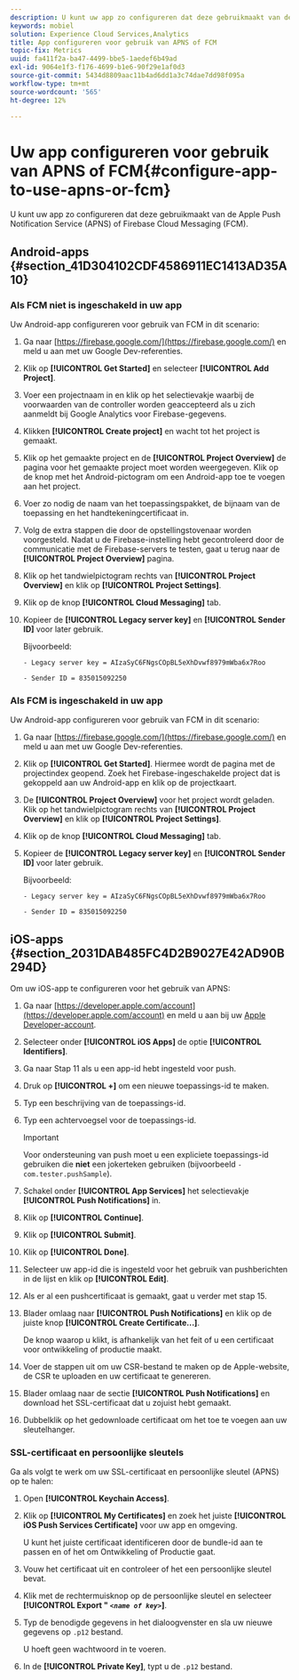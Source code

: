 ```yaml
---
description: U kunt uw app zo configureren dat deze gebruikmaakt van de Apple Push Notification Service (APNS) of Firebase Cloud Messaging (FCM).
keywords: mobiel
solution: Experience Cloud Services,Analytics
title: App configureren voor gebruik van APNS of FCM
topic-fix: Metrics
uuid: fa411f2a-ba47-4499-bbe5-1aedef6b49ad
exl-id: 9064e1f3-f176-4699-b1e6-90f29e1af0d3
source-git-commit: 5434d8809aac11b4ad6dd1a3c74dae7dd98f095a
workflow-type: tm+mt
source-wordcount: '565'
ht-degree: 12%

---
```


# Uw app configureren voor gebruik van APNS of FCM{#configure-app-to-use-apns-or-fcm}

U kunt uw app zo configureren dat deze gebruikmaakt van de Apple Push Notification Service (APNS) of Firebase Cloud Messaging (FCM).

## Android-apps {#section_41D304102CDF4586911EC1413AD35A10}

### Als FCM niet is ingeschakeld in uw app

Uw Android-app configureren voor gebruik van FCM in dit scenario:

1. Ga naar [https://firebase.google.com/](https://firebase.google.com/) en meld u aan met uw Google Dev-referenties.

1. Klik op **[!UICONTROL Get Started]** en selecteer **[!UICONTROL Add Project]**.

1. Voer een projectnaam in en klik op het selectievakje waarbij de voorwaarden van de controller worden geaccepteerd als u zich aanmeldt bij Google Analytics voor Firebase-gegevens.

1. Klikken **[!UICONTROL Create project]** en wacht tot het project is gemaakt.

1. Klik op het gemaakte project en de **[!UICONTROL Project Overview]** de pagina voor het gemaakte project moet worden weergegeven. Klik op de knop met het Android-pictogram om een Android-app toe te voegen aan het project.

1. Voer zo nodig de naam van het toepassingspakket, de bijnaam van de toepassing en het handtekeningcertificaat in.

1. Volg de extra stappen die door de opstellingstovenaar worden voorgesteld. Nadat u de Firebase-instelling hebt gecontroleerd door de communicatie met de Firebase-servers te testen, gaat u terug naar de **[!UICONTROL Project Overview]** pagina.

1. Klik op het tandwielpictogram rechts van **[!UICONTROL Project Overview]** en klik op **[!UICONTROL Project Settings]**.

1. Klik op de knop **[!UICONTROL Cloud Messaging]** tab.

1. Kopieer de **[!UICONTROL Legacy server key]** en **[!UICONTROL Sender ID]** voor later gebruik.

   Bijvoorbeeld:

   ```
   - Legacy server key = AIzaSyC6FNgsCOpBL5eXhDvwf8979mWba6x7Roo
   ```

   ```
   - Sender ID = 835015092250
   ```

### Als FCM is ingeschakeld in uw app

Uw Android-app configureren voor gebruik van FCM in dit scenario:

1. Ga naar [https://firebase.google.com/](https://firebase.google.com/) en meld u aan met uw Google Dev-referenties.

1. Klik op **[!UICONTROL Get Started]**. Hiermee wordt de pagina met de projectindex geopend. Zoek het Firebase-ingeschakelde project dat is gekoppeld aan uw Android-app en klik op de projectkaart.

1. De **[!UICONTROL Project Overview]** voor het project wordt geladen. Klik op het tandwielpictogram rechts van **[!UICONTROL Project Overview]** en klik op **[!UICONTROL Project Settings]**.

1. Klik op de knop **[!UICONTROL Cloud Messaging]** tab.

1. Kopieer de **[!UICONTROL Legacy server key]** en **[!UICONTROL Sender ID]** voor later gebruik.

   Bijvoorbeeld:

   ```
   - Legacy server key = AIzaSyC6FNgsCOpBL5eXhDvwf8979mWba6x7Roo
   ```

   ```
   - Sender ID = 835015092250
   ```



## iOS-apps {#section_2031DAB485FC4D2B9027E42AD90B294D}

Om uw iOS-app te configureren voor het gebruik van APNS:

1. Ga naar [https://developer.apple.com/account](https://developer.apple.com/account) en meld u aan bij uw [Apple Developer-account](https://developer.apple.com/account).
1. Selecteer onder **[!UICONTROL iOS Apps]** de optie **[!UICONTROL Identifiers]**.
1. Ga naar Stap 11 als u een app-id hebt ingesteld voor push.
1. Druk op **[!UICONTROL +]** om een nieuwe toepassings-id te maken.
1. Typ een beschrijving van de toepassings-id.
1. Typ een achtervoegsel voor de toepassings-id.

   >[!IMPORTANT]
   >
   >Voor ondersteuning van push moet u een expliciete toepassings-id gebruiken die **niet** een jokerteken gebruiken (bijvoorbeeld `- com.tester.pushSample`).

1. Schakel onder **[!UICONTROL App Services]** het selectievakje **[!UICONTROL Push Notifications]** in.
1. Klik op **[!UICONTROL Continue]**.
1. Klik op **[!UICONTROL Submit]**.
1. Klik op **[!UICONTROL Done]**.
1. Selecteer uw app-id die is ingesteld voor het gebruik van pushberichten in de lijst en klik op **[!UICONTROL Edit]**.
1. Als er al een pushcertificaat is gemaakt, gaat u verder met stap 15.
1. Blader omlaag naar **[!UICONTROL Push Notifications]** en klik op de juiste knop **[!UICONTROL Create Certificate...]**.

   De knop waarop u klikt, is afhankelijk van het feit of u een certificaat voor ontwikkeling of productie maakt.
1. Voer de stappen uit om uw CSR-bestand te maken op de Apple-website, de CSR te uploaden en uw certificaat te genereren.
1. Blader omlaag naar de sectie **[!UICONTROL Push Notifications]** en download het SSL-certificaat dat u zojuist hebt gemaakt.
1. Dubbelklik op het gedownloade certificaat om het toe te voegen aan uw sleutelhanger.

### SSL-certificaat en persoonlijke sleutels

Ga als volgt te werk om uw SSL-certificaat en persoonlijke sleutel (APNS) op te halen:

1. Open **[!UICONTROL Keychain Access]**.
1. Klik op **[!UICONTROL My Certificates]** en zoek het juiste **[!UICONTROL iOS Push Services Certificate]** voor uw app en omgeving.

   U kunt het juiste certificaat identificeren door de bundle-id aan te passen en of het om Ontwikkeling of Productie gaat.

1. Vouw het certificaat uit en controleer of het een persoonlijke sleutel bevat.
1. Klik met de rechtermuisknop op de persoonlijke sleutel en selecteer **[!UICONTROL  Export " *`<name of key>`*]**.
1. Typ de benodigde gegevens in het dialoogvenster en sla uw nieuwe gegevens op `.p12` bestand.

   U hoeft geen wachtwoord in te voeren.

1. In de **[!UICONTROL Private Key]**, typt u de `.p12` bestand.
